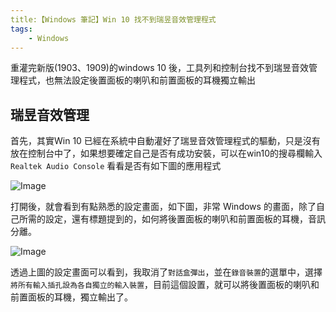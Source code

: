 ```yaml
---
title:【Windows 筆記】Win 10 找不到瑞昱音效管理程式
tags:
    - Windows
---
```

重灌完新版(1903、1909)的windows 10 後，工具列和控制台找不到瑞昱音效管理程式，也無法設定後置面板的喇叭和前置面板的耳機獨立輸出

## 瑞昱音效管理

首先，其實Win 10 已經在系統中自動灌好了瑞昱音效管理程式的驅動，只是沒有放在控制台中了，如果想要確定自己是否有成功安裝，可以在win10的搜尋欄輸入 `Realtek Audio Console` 看看是否有如下圖的應用程式

![Image](https://i.imgur.com/vCjgF9o.png)

打開後，就會看到有點熟悉的設定畫面，如下圖，非常 Windows 的畫面，除了自己所需的設定，還有標題提到的，如何將後置面板的喇叭和前置面板的耳機，音訊分離。

![Image](https://i.imgur.com/qikNW3Y.png)

透過上圖的設定畫面可以看到，我取消了`對話盒彈出`，並在`錄音裝置`的選單中，選擇`將所有輸入插孔設為各自獨立的輸入裝置`，目前這個設置，就可以將後置面板的喇叭和前置面板的耳機，獨立輸出了。